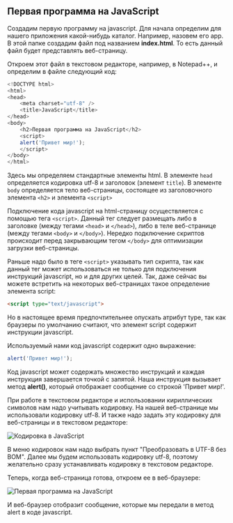 ## Первая программа на JavaScript

Создадим первую программу на javascript. Для начала определим для нашего приложения какой-нибудь каталог. Например, назовем его 
app. В этой папке создадим файл под названием **index.html**. То есть данный файл будет представлять веб-страницу.

Откроем этот файл в текстовом редакторе, например, в Notepad++, и определим в файле следующий код:

```js
<!DOCTYPE html>
<html>
<head>
    <meta charset="utf-8" />
    <title>JavaScript</title>
</head>
<body>
    <h2>Первая программа на JavaScript</h2>
    <script>
    alert('Привет мир!');
    </script>
</body>
</html>
```

Здесь мы определяем стандартные элементы html. В элементе `head` определяется кодировка utf-8 и заголовок (элемент `title`). 
В элементе `body` определяется тело веб-страницы, состоящее из заголовочного элемента `<h2>` и элемента 
`<script>`

Подключение кода javascript на html-страницу осуществляется с помощью тега `<script>`. Данный тег следует размещать либо в 
заголовке (между тегами `<head>` и `</head>`), либо в теле веб-странице (между тегами `<body>` 
и `</body>`). Нередко подключение скриптов происходит перед закрывающим тегом `</body>` для оптимизации загрузки веб-страницы.

Раньше надо было в теге `<script>` указывать тип скрипта, так как данный тег может использоваться не только 
для подключения инструкций javascript, но и для других целей. Так, даже сейчас вы можете встретить на некоторых веб-страницах такое определение элемента script:

```html
<script type="text/javascript">
```

Но в настоящее время предпочтительнее опускать атрибут type, так как браузеры по умолчанию считают, что элемент script содержит инструкции javascript.

Используемый нами код javascript содержит одно выражение:

```js
alert('Привет мир!');
```

Код javascript может содержать множество инструкций и каждая инструкция завершается точкой с запятой. Наша инструкция вызывает метод 
**alert()**, который отображает сообщение со строкой 'Привет мир!'.

При работе в текстовом редакторе и использовании кириллических символов нам надо учитывать кодировку. На нашей веб-странице мы 
использовали кодировку utf-8. И также надо задать эту кодировку для веб-страницы и в текстовом редакторе:

![Кодировка в JavaScript](https://metanit.com/web/javascript/pics/1.2.png)

В меню кодировок нам надо выбрать пункт "Преобразовать в UTF-8 без BOM". Далее мы будем использовать кодировку utf-8, поэтому 
желательно сразу устанавливать кодировку в текстовом редакторе.

Теперь, когда веб-страница готова, откроем ее в веб-браузере:

![Первая программа на JavaScript](https://metanit.com/web/javascript/pics/1.1.png)

И веб-браузер отобразит сообщение, которые мы передали в метод alert в коде javascript.

